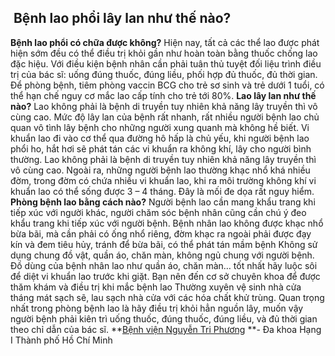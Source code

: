 ## ️ Bệnh lao phổi lây lan như thế nào?

**Bệnh lao phổi có chữa được không?** Hiện nay, tất cả các thể lao được phát hiện sớm đều có thể điều trị khỏi gần như hoàn toàn bằng thuốc chống lao đặc hiệu. Với điều kiện bệnh nhân cần phải tuân thủ tuyệt đối liệu trình điều trị của bác sĩ: uống đúng thuốc, đúng liều, phối hợp đủ thuốc, đủ thời gian. Để phòng bệnh, tiêm phòng vaccin BCG cho trẻ sơ sinh và trẻ dưới 1 tuổi, có thể hạn chế nguy cơ mắc lao cấp tính cho trẻ tới 80%.
**Lao lây lan như thế nào?** Lao không phải là bệnh di truyền tuy nhiên khả năng lây truyền thì vô cùng cao. Mức độ lây lan của bệnh rất nhanh, rất nhiều người bệnh lao chủ quan vô tình lây bệnh cho những người xung quanh mà không hề biết. Vi khuẩn lao đi vào cơ thể qua đường hô hấp là chủ yếu, khi người bệnh lao phổi ho, hắt hơi sẽ phát tán các vi khuẩn ra không khí, lây cho người bình thường.
Lao không phải là bệnh di truyền tuy nhiên khả năng lây truyền thì vô cùng cao.
Ngoài ra, những người bệnh lao thường khạc nhổ khá nhiều đờm, trong đờm có chứa nhiều vi khuẩn lao, khi ra môi trường không khí vi khuẩn lao có thể sống được 3 – 4 tháng. Đây là mối đe dọa rất nguy hiểm.
**Phòng bệnh lao bằng cách nào?** Người bệnh lao cần mang khẩu trang khi tiếp xúc với người khác, người chăm sóc bệnh nhân cũng cần chú ý đeo khẩu trang khi tiếp xúc với người bệnh. Bệnh nhân lao không được khạc nhổ bừa bãi, mà cần phải có ống nhổ riêng, đờm khạc ra ngoài phải được đạy kín và đem tiêu hủy, tránh để bừa bãi, có thể phát tán mầm bệnh Không sử dụng chung đồ vật, quần áo, chăn màn, không ngủ chung với người bệnh. Đồ dùng của bệnh nhân lao như quần áo, chăn màn… tốt nhất hãy luộc sôi để diệt vi khuẩn lao trước khi giặt.
Bạn nên đến cơ sở chuyên khoa để được thăm khám và điều trị khi mắc bệnh lao
Thường xuyên vệ sinh nhà cửa tháng mát sạch sẽ, lau sạch nhà cửa với các hóa chất khử trùng. Quan trọng nhất trong phòng bệnh lao là hãy điều trị khỏi hẳn nguồn lây, muốn vậy người bệnh phải kiên trì uống thuốc, đúng thuốc, đúng liều, và đủ thời gian theo chỉ dẫn của bác sĩ.
**[Bệnh viện Nguyễn Tri Phương](https://bvnguyentriphuong.com.vn/) **- Đa khoa Hạng I Thành phố Hồ Chí Minh
